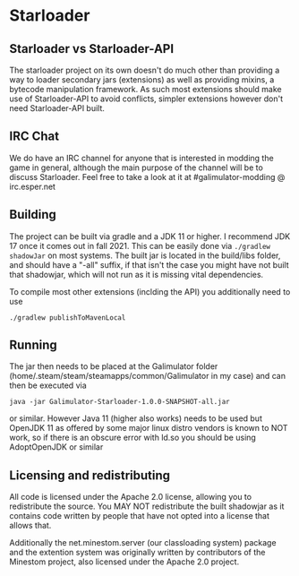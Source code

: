 # Starloader

## Starloader vs Starloader-API

The starloader project on its own doesn't do much other than providing a way
to loader secondary jars (extensions) as well as providing mixins, a bytecode
manipulation framework. As such most extensions should make use of Starloader-API
to avoid conflicts, simpler extensions however don't need Starloader-API built.

## IRC Chat

We do have an IRC channel for anyone that is interested in modding the game in
general, although the main purpose of the channel will be to discuss Starloader.
Feel free to take a look at it at #galimulator-modding @ irc.esper.net

## Building

The project can be built via gradle and a JDK 11 or higher.
I recommend JDK 17 once it comes out in fall 2021.
This can be easily done via `./gradlew shadowJar` on most systems.
The built jar is located in the build/libs folder, and should have a "-all"
suffix, if that isn't the case you might have not built that shadowjar, which
will not run as it is missing vital dependencies.

To compile most other extensions (inclding the API) you additionally need to use

    ./gradlew publishToMavenLocal

## Running

The jar then needs to be placed at the Galimulator folder 
(home/.steam/steam/steamapps/common/Galimulator in my case)
and can then be executed via

    java -jar Galimulator-Starloader-1.0.0-SNAPSHOT-all.jar

or similar. However Java 11 (higher also works) needs to be used
but OpenJDK 11 as offered by some major linux distro vendors is known to NOT work,
so if there is an obscure error with ld.so you should be using AdoptOpenJDK or similar

## Licensing and redistributing

All code is licensed under the Apache 2.0 license, allowing you to redistribute
the source. You MAY NOT redistribute the built shadowjar as it contains
code written by people that have not opted into a license that allows that.

Additionally the net.minestom.server (our classloading system) package
and the extention system was originally written by contributors of
the Minestom project, also licensed under the Apache 2.0 project.
